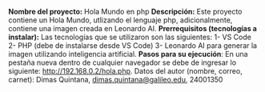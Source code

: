 **Nombre del proyecto:** Hola Mundo en php
**Descripción:** Este proyecto contiene un Hola Mundo, utlizando el lenguaje php, adicionalmente, contiene una imagen creada en Leonardo AI.
**Prerrequisitos (tecnologías a instalar):** Las tecnologías que se utilizaron son las siguientes:
  1- VS Code
  2- PHP (debe de instalarse desde VS Code)
  3- Leonardo AI para generar la imagen utilizando inteligencia artificial.
**Pasos para su ejecución**: En una pestaña nueva dentro de cualquier navegador se debe de ingresar lo siguiente: http://192.168.0.2/hola.php.
Datos del autor (nombre, correo, carnet): Dimas Quintana, dimas.quintana@galileo.edu, 24001350
